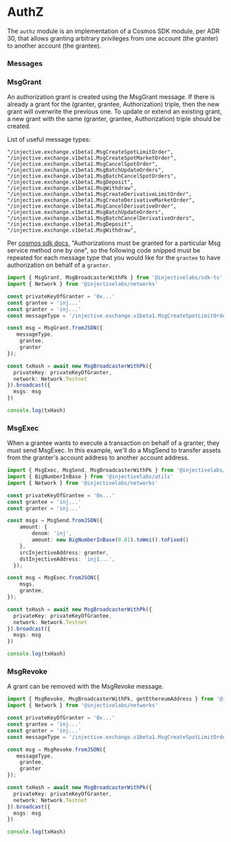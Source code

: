 # AuthZ

The `authz` module is an implementation of a Cosmos SDK module, per ADR 30, that allows granting arbitrary privileges from one account (the granter) to another account (the grantee).

### Messages

### MsgGrant

An authorization grant is created using the MsgGrant message. If there is already a grant for the (granter, grantee, Authorization) triple, then the new grant will overwrite the previous one. To update or extend an existing grant, a new grant with the same (granter, grantee, Authorization) triple should be created.

List of useful message types:

```
"/injective.exchange.v1beta1.MsgCreateSpotLimitOrder",
"/injective.exchange.v1beta1.MsgCreateSpotMarketOrder",
"/injective.exchange.v1beta1.MsgCancelSpotOrder",
"/injective.exchange.v1beta1.MsgBatchUpdateOrders",
"/injective.exchange.v1beta1.MsgBatchCancelSpotOrders",
"/injective.exchange.v1beta1.MsgDeposit",
"/injective.exchange.v1beta1.MsgWithdraw",
"/injective.exchange.v1beta1.MsgCreateDerivativeLimitOrder",
"/injective.exchange.v1beta1.MsgCreateDerivativeMarketOrder",
"/injective.exchange.v1beta1.MsgCancelDerivativeOrder",
"/injective.exchange.v1beta1.MsgBatchUpdateOrders",
"/injective.exchange.v1beta1.MsgBatchCancelDerivativeOrders",
"/injective.exchange.v1beta1.MsgDeposit",
"/injective.exchange.v1beta1.MsgWithdraw",
```

Per [cosmos sdk docs](https://docs.cosmos.network/main/modules/authz), "Authorizations must be granted for a particular Msg service method one by one", so the following code snipped must be repeated for each message type that you would like for the `grantee` to have authorization on behalf of a `granter`.

```ts
import { MsgGrant, MsgBroadcasterWithPk } from '@injectivelabs/sdk-ts'
import { Network } from '@injectivelabs/networks'

const privateKeyOfGranter = '0x...'
const grantee = 'inj...'
const granter = 'inj...'
const messageType = '/injective.exchange.v1beta1.MsgCreateSpotLimitOrder' /* example message type */

const msg = MsgGrant.fromJSON({
   messageType,
    grantee,
    granter
});

const txHash = await new MsgBroadcasterWithPk({
  privateKey: privateKeyOfGranter,
  network: Network.Testnet
}).broadcast({
  msgs: msg
})

console.log(txHash)
```

### MsgExec

When a grantee wants to execute a transaction on behalf of a granter, they must send MsgExec. In this example, we'll do a MsgSend to transfer assets from the granter's account address to another account address.

```ts
import { MsgExec, MsgSend, MsgBroadcasterWithPk } from '@injectivelabs/sdk-ts'
import { BigNumberInBase } from '@injectivelabs/utils'
import { Network } from '@injectivelabs/networks'

const privateKeyOfGrantee = '0x...'
const grantee = 'inj...'
const granter = 'inj...'

const msgs = MsgSend.fromJSON({
    amount: {
        denom: 'inj',
        amount: new BigNumberInBase(0.01).toWei().toFixed()
    },
    srcInjectiveAddress: granter,
    dstInjectiveAddress: 'inj1...',
  });

const msg = MsgExec.fromJSON({
    msgs,
    grantee,
});

const txHash = await new MsgBroadcasterWithPk({
  privateKey: privateKeyOfGrantee,
  network: Network.Testnet
}).broadcast({
  msgs: msg
})

console.log(txHash)
```

### MsgRevoke

A grant can be removed with the MsgRevoke message.

```ts
import { MsgRevoke, MsgBroadcasterWithPk, getEthereumAddress } from '@injectivelabs/sdk-ts'
import { Network } from '@injectivelabs/networks'

const privateKeyOfGranter = '0x...'
const grantee = 'inj...'
const granter = 'inj...'
const messageType = '/injective.exchange.v1beta1.MsgCreateSpotLimitOrder' /* example message type */

const msg = MsgRevoke.fromJSON({
   messageType,
    grantee,
    granter
});

const txHash = await new MsgBroadcasterWithPk({
  privateKey: privateKeyOfGranter,
  network: Network.Testnet
}).broadcast({
  msgs: msg
})

console.log(txHash)
```
